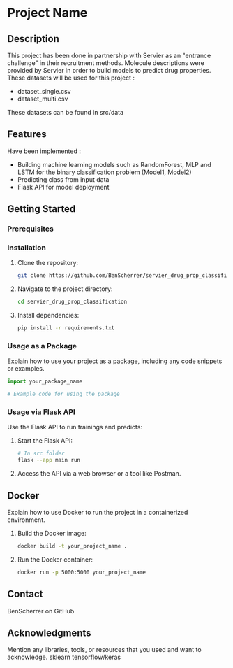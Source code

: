 
# Project Name

## Description

This project has been done in partnership with Servier as an "entrance challenge" in their recruitment methods. Molecule descriptions were provided by Servier in order to build models to predict drug properties. These datasets will be used for this project :
- dataset_single.csv
- dataset_multi.csv

These datasets can be found in src/data

## Features

Have been implemented :
- Building machine learning models such as RandomForest, MLP and LSTM for the binary classification problem (Model1, Model2) 
- Predicting class from input data
- Flask API for model deployment

## Getting Started

### Prerequisites

### Installation

1. Clone the repository:
   ```bash
   git clone https://github.com/BenScherrer/servier_drug_prop_classification.git
   ```

2. Navigate to the project directory:
   ```bash
   cd servier_drug_prop_classification
   ```

3. Install dependencies:
   ```bash
   pip install -r requirements.txt
   ```

### Usage as a Package

Explain how to use your project as a package, including any code snippets or examples.

```python
import your_package_name

# Example code for using the package
```

### Usage via Flask API

Use the Flask API to run trainings and predicts:

1. Start the Flask API:

   ```bash
   # In src folder
   flask --app main run
   ```

2. Access the API via a web browser or a tool like Postman.

## Docker

Explain how to use Docker to run the project in a containerized environment.

1. Build the Docker image:

   ```bash
   docker build -t your_project_name .
   ```

2. Run the Docker container:

   ```bash
   docker run -p 5000:5000 your_project_name
   ```


## Contact

BenScherrer on GitHub

## Acknowledgments

Mention any libraries, tools, or resources that you used and want to acknowledge.
sklearn
tensorflow/keras
